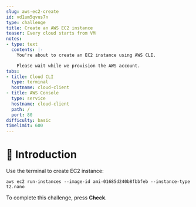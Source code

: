 ```yaml
---
slug: aws-ec2-create
id: vd1um5qvus7n
type: challenge
title: Create an AWS EC2 instance
teaser: Every cloud starts from VM
notes:
- type: text
  contents: |-
    You're about to create an EC2 instance using AWS CLI.

    Please wait while we provision the AWS account.
tabs:
- title: Cloud CLI
  type: terminal
  hostname: cloud-client
- title: AWS Console
  type: service
  hostname: cloud-client
  path: /
  port: 80
difficulty: basic
timelimit: 600
---
```


👋 Introduction
===============

Use the terminal to create EC2 instance:

```
aws ec2 run-instances --image-id ami-01685d240b8fbbfeb --instance-type t2.nano
```

To complete this challenge, press **Check**.
